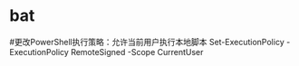 # bat

#更改PowerShell执行策略：允许当前用户执行本地脚本
Set-ExecutionPolicy -ExecutionPolicy RemoteSigned -Scope CurrentUser